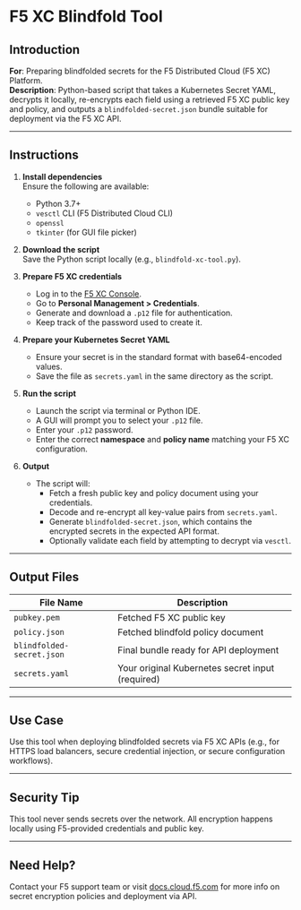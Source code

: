 # F5 XC Blindfold Tool

## Introduction
**For**: Preparing blindfolded secrets for the F5 Distributed Cloud (F5 XC) Platform.  
**Description**: Python-based script that takes a Kubernetes Secret YAML, decrypts it locally, re-encrypts each field using a retrieved F5 XC public key and policy, and outputs a `blindfolded-secret.json` bundle suitable for deployment via the F5 XC API.

---

## Instructions

1. **Install dependencies**  
   Ensure the following are available:
   - Python 3.7+
   - `vesctl` CLI (F5 Distributed Cloud CLI)
   - `openssl`
   - `tkinter` (for GUI file picker)

2. **Download the script**  
   Save the Python script locally (e.g., `blindfold-xc-tool.py`).

3. **Prepare F5 XC credentials**
   - Log in to the [F5 XC Console](https://console.ves.volterra.io).
   - Go to **Personal Management > Credentials**.
   - Generate and download a `.p12` file for authentication.
   - Keep track of the password used to create it.

4. **Prepare your Kubernetes Secret YAML**
   - Ensure your secret is in the standard format with base64-encoded values.
   - Save the file as `secrets.yaml` in the same directory as the script.

5. **Run the script**
   - Launch the script via terminal or Python IDE.
   - A GUI will prompt you to select your `.p12` file.
   - Enter your `.p12` password.
   - Enter the correct **namespace** and **policy name** matching your F5 XC configuration.

6. **Output**
   - The script will:
     - Fetch a fresh public key and policy document using your credentials.
     - Decode and re-encrypt all key-value pairs from `secrets.yaml`.
     - Generate `blindfolded-secret.json`, which contains the encrypted secrets in the expected API format.
     - Optionally validate each field by attempting to decrypt via `vesctl`.

---

## Output Files

| File Name               | Description                                     |
|------------------------|-------------------------------------------------|
| `pubkey.pem`           | Fetched F5 XC public key                        |
| `policy.json`          | Fetched blindfold policy document               |
| `blindfolded-secret.json` | Final bundle ready for API deployment         |
| `secrets.yaml`         | Your original Kubernetes secret input (required) |

---

## Use Case

Use this tool when deploying blindfolded secrets via F5 XC APIs (e.g., for HTTPS load balancers, secure credential injection, or secure configuration workflows).

---

## Security Tip

This tool never sends secrets over the network. All encryption happens locally using F5-provided credentials and public key.

---

## Need Help?

Contact your F5 support team or visit [docs.cloud.f5.com](https://docs.cloud.f5.com) for more info on secret encryption policies and deployment via API.

